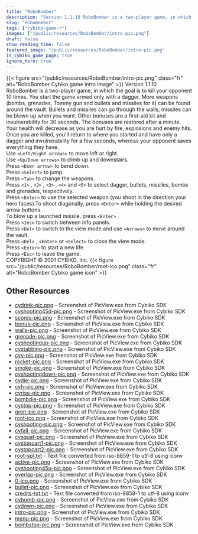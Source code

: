 ```yaml
---
title: "RoboBomber"
description: "Version 1.1.10 RoboBomber is a two-player game, in which the goal is to kill your opponent 10 times. You start the game armed only with a dagger. More weapons (bombs, grenades, Tommy gun and bullets and missiles for it) can be found around the vault. Bullets and missiles can go ..."
slug: "RoboBomber"
tags: ["cybiko-game-r"]
images: ["/public/resources/RoboBomber/intro-pic.png"]
draft: false
show_reading_time: false
featured_image: "/public/resources/RoboBomber/intro-pic.png"
is_cybiko_game_page: true
ignore_hero: true
---
```

{{< figure src="/public/resources/RoboBomber/intro-pic.png" class="fr" alt="RoboBomber Cybiko game intro image" >}}
Version 1.1.10 \
RoboBomber is a two-player game, in which the goal is to kill your opponent 10 times. You start the game armed only with a dagger. More weapons (bombs, grenades, Tommy gun and bullets and missiles for it) can be found around the vault. Bullets and missiles can go through the walls; missiles can be blown up when you want. Other bonuses are a first-aid kit and invulnerability for 30 seconds. The bonuses are restored after a minute. Your health will decrease as you are hurt by fire, explosions and enemy hits. Once you are killed, you'll return to where you started and have only a dagger and invulnerability for a few seconds, whereas your opponent saves everything they have. \
Use `<Left/Right arrows>`  to move left or right. \
Use `<Up/Down arrows>`  to climb up and downstairs. \
Press `<Down arrow>`  to bend down. \
Press `<Select>`  to jump. \
Press `<Tab>`  to change the weapons. \
Press `<1>` , `<2>` , `<3>` , `<4>`  and `<5>`  to select dagger, bullets, missiles, bombs and grenades, respectively. \
Press `<Enter>`  to use the selected weapon (you shoot in the direction your hero faces).To shoot diagonally, press `<Enter>`  while holding the desired arrow buttons.  \
To blow up a launched missile, press `<Enter>` . \
Press `<Ins>`  to switch between info panels. \
Press `<Del>`  to switch to the view mode and use `<Arrows>`  to move around the vault. \
Press `<Del>` , `<Enter>`  or `<Select>`  to close the view mode. \
Press `<Enter>`  to start a new life. \
Press `<Esc>`  to leave the game. \
COPYRIGHT © 2001 CYBIKO, Inc. {{< figure src="/public/resources/RoboBomber/root-ico.png" class="fr" alt="RoboBomber Cybiko game icon" >}}

## Other Resources
* [cydrink-pic.png](/public/resources/RoboBomber/cydrink-pic.png) - Screenshot of PicView.exe from Cybiko SDK
* [cyshooting45d-pic.png](/public/resources/RoboBomber/cyshooting45d-pic.png) - Screenshot of PicView.exe from Cybiko SDK
* [scores-pic.png](/public/resources/RoboBomber/scores-pic.png) - Screenshot of PicView.exe from Cybiko SDK
* [bonus-pic.png](/public/resources/RoboBomber/bonus-pic.png) - Screenshot of PicView.exe from Cybiko SDK
* [walls-pic.png](/public/resources/RoboBomber/walls-pic.png) - Screenshot of PicView.exe from Cybiko SDK
* [grenade-pic.png](/public/resources/RoboBomber/grenade-pic.png) - Screenshot of PicView.exe from Cybiko SDK
* [cyshootingup-pic.png](/public/resources/RoboBomber/cyshootingup-pic.png) - Screenshot of PicView.exe from Cybiko SDK
* [cystabbing-pic.png](/public/resources/RoboBomber/cystabbing-pic.png) - Screenshot of PicView.exe from Cybiko SDK
* [cyv-pic.png](/public/resources/RoboBomber/cyv-pic.png) - Screenshot of PicView.exe from Cybiko SDK
* [rocket-pic.png](/public/resources/RoboBomber/rocket-pic.png) - Screenshot of PicView.exe from Cybiko SDK
* [smoke-pic.png](/public/resources/RoboBomber/smoke-pic.png) - Screenshot of PicView.exe from Cybiko SDK
* [cyshootingdown-pic.png](/public/resources/RoboBomber/cyshootingdown-pic.png) - Screenshot of PicView.exe from Cybiko SDK
* [cydie-pic.png](/public/resources/RoboBomber/cydie-pic.png) - Screenshot of PicView.exe from Cybiko SDK
* [cyh-pic.png](/public/resources/RoboBomber/cyh-pic.png) - Screenshot of PicView.exe from Cybiko SDK
* [cyrise-pic.png](/public/resources/RoboBomber/cyrise-pic.png) - Screenshot of PicView.exe from Cybiko SDK
* [bombdie-pic.png](/public/resources/RoboBomber/bombdie-pic.png) - Screenshot of PicView.exe from Cybiko SDK
* [cystop-pic.png](/public/resources/RoboBomber/cystop-pic.png) - Screenshot of PicView.exe from Cybiko SDK
* [gren-pic.png](/public/resources/RoboBomber/gren-pic.png) - Screenshot of PicView.exe from Cybiko SDK
* [root-ico.png](/public/resources/RoboBomber/root-ico.png) - Screenshot of PicView.exe from Cybiko SDK
* [cyshooting-pic.png](/public/resources/RoboBomber/cyshooting-pic.png) - Screenshot of PicView.exe from Cybiko SDK
* [cyfall-pic.png](/public/resources/RoboBomber/cyfall-pic.png) - Screenshot of PicView.exe from Cybiko SDK
* [cysquat-pic.png](/public/resources/RoboBomber/cysquat-pic.png) - Screenshot of PicView.exe from Cybiko SDK
* [cystopcart1-pic.png](/public/resources/RoboBomber/cystopcart1-pic.png) - Screenshot of PicView.exe from Cybiko SDK
* [cystopcart2-pic.png](/public/resources/RoboBomber/cystopcart2-pic.png) - Screenshot of PicView.exe from Cybiko SDK
* [root-spl.txt](/public/resources/RoboBomber/root-spl.txt) - Text file converted from iso-8859-1 to utf-8 using iconv
* [active-pic.png](/public/resources/RoboBomber/active-pic.png) - Screenshot of PicView.exe from Cybiko SDK
* [cyshooting45u-pic.png](/public/resources/RoboBomber/cyshooting45u-pic.png) - Screenshot of PicView.exe from Cybiko SDK
* [overlap-pic.png](/public/resources/RoboBomber/overlap-pic.png) - Screenshot of PicView.exe from Cybiko SDK
* [0-ico.png](/public/resources/RoboBomber/0-ico.png) - Screenshot of PicView.exe from Cybiko SDK
* [bullet-pic.png](/public/resources/RoboBomber/bullet-pic.png) - Screenshot of PicView.exe from Cybiko SDK
* [credits-txt.txt](/public/resources/RoboBomber/credits-txt.txt) - Text file converted from iso-8859-1 to utf-8 using iconv
* [cybomb-pic.png](/public/resources/RoboBomber/cybomb-pic.png) - Screenshot of PicView.exe from Cybiko SDK
* [cydown-pic.png](/public/resources/RoboBomber/cydown-pic.png) - Screenshot of PicView.exe from Cybiko SDK
* [intro-pic.png](/public/resources/RoboBomber/intro-pic.png) - Screenshot of PicView.exe from Cybiko SDK
* [menu-pic.png](/public/resources/RoboBomber/menu-pic.png) - Screenshot of PicView.exe from Cybiko SDK
* [bombstop-pic.png](/public/resources/RoboBomber/bombstop-pic.png) - Screenshot of PicView.exe from Cybiko SDK
